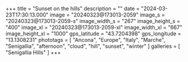 +++
title = "Sunset on the hills"
description = ""
date = "2024-03-23T17:30:13.000"
image = "20240323@173013-2059"
image_s = "20240323@173013-2059-s"
image_width_s = "267"
image_height_s = "400"
image_xl = "20240323@173013-2059-xl"
image_width_xl = "667"
image_height_xl = "1000"
gps_latitude = "43.7204398"
gps_longitude = "13.1308231"
phototags = [ "Ancona", "Europe", "Italy", "Marche", "Senigallia", "afternoon", "cloud", "hill", "sunset", "winter" ]
galleries = [ "Senigallia Hills" ]
+++
